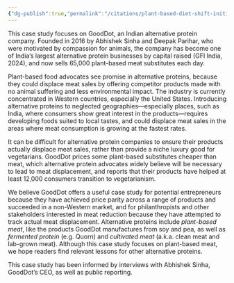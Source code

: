 ```yaml
---
{"dg-publish":true,"permalink":"/citations/plant-based-diet-shift-initiative-case-studies-good-dot-alternative-protein-company-rethink-priorities/","tags":["case_study"],"created":"2025-10-23T17:42:44.873+01:00","updated":"2025-10-23T18:12:10.193+01:00"}
---
```


This case study focuses on GoodDot, an Indian alternative protein company. Founded in 2016 by Abhishek Sinha and Deepak Parihar, who were motivated by compassion for animals, the company has become one of India’s largest alternative protein businesses by capital raised (GFI India, 2024), and now sells 65,000 plant-based meat substitutes each day.

Plant-based food advocates see promise in alternative proteins, because they could displace meat sales by offering competitor products made with no animal suffering and less environmental impact. The industry is currently concentrated in Western countries, especially the United States. Introducing alternative proteins to neglected geographies—especially places, such as India, where consumers show great interest in the products—requires developing foods suited to local tastes, and could displace meat sales in the areas where meat consumption is growing at the fastest rates.

It can be difficult for alternative protein companies to ensure their products actually displace meat sales, rather than provide a niche luxury good for vegetarians. GoodDot prices some plant-based substitutes cheaper than meat, which alternative protein advocates widely believe will be necessary to lead to meat displacement, and reports that their products have helped at least 12,000 consumers transition to vegetarianism.

We believe GoodDot offers a useful case study for potential entrepreneurs because they have achieved price parity across a range of products and succeeded in a non-Western market, and for philanthropists and other stakeholders interested in meat reduction because they have attempted to track actual meat displacement. Alternative proteins include _plant-based meat_, like the products GoodDot manufactures from soy and pea, as well as _fermented protein_ (e.g. Quorn) and _cultivated meat_ (a.k.a. clean meat and lab-grown meat). Although this case study focuses on plant-based meat, we hope readers find relevant lessons for other alternative proteins.

This case study has been informed by interviews with Abhishek Sinha, GoodDot’s CEO, as well as public reporting.